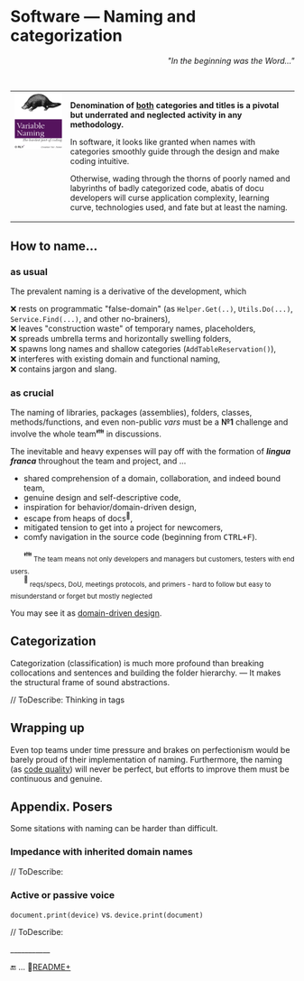 # Software &mdash; Naming and categorization

<p dir="rtl"><i>"...In the beginning was the Word"</div></i></p><br/>

<table><tr valign="top"><td><a href="https://orlybooks.com/books/variable-naming"><img alt="&nbsp;O RLY? Variable name. The hardest part of coding" src="../../../_rsc/_img/snap/media/ORly.Book-CodeNaming.jpg" /></a>
</td><td>
  <p><b>Denomination of <ins>both</ins> categories and titles is a pivotal but underrated and neglected activity in any methodology.</b></p>
  <p>In software, it looks like granted when names with categories smoothly guide through the design and make coding intuitive.</p>
 <p>Otherwise, wading through the thorns of poorly named and labyrinths of badly categorized code, abatis of docu developers will curse application complexity, learning curve, technologies used, and fate but at least the naming.
</p>
</td></tr></table>

## How to name...

### as usual

The prevalent naming is a derivative of the development, which

❌ rests on programmatic "false-domain" (as `Helper.Get(..)`, `Utils.Do(...)`, `Service.Find(...)`, and other no-brainers),\
❌ leaves "construction waste" of temporary names, placeholders,\
❌ spreads umbrella terms and horizontally swelling folders,\
❌ spawns long names and shallow categories (`AddTableReservation()`),\
❌ interferes with existing domain and functional naming,\
❌ contains jargon and slang.

### as crucial

The naming of libraries, packages (assemblies), folders, classes, methods/functions, and even non-public _vars_ must be a **№1** challenge and involve the whole team<sup>:family:</sup> in discussions. 

The inevitable and heavy expenses will pay off with the formation of ***lingua franca*** throughout the team and project, and ...
  
+ shared comprehension of a domain, collaboration, and indeed bound team,
+ genuine design and self-descriptive code,
+ inspiration for behavior/domain-driven design,
+ escape from heaps of docs<sup>📒</sup>,
+ mitigated tension to get into a project for newcomers,
+ comfy navigation in the source code (beginning from <kbd>CTRL+F</kbd>).

&nbsp;&nbsp;&nbsp;&nbsp;&nbsp;&nbsp;<sup>:family:</sup><sub> The team means not only developers and managers but customers, testers with end users.</sub>\
&nbsp;&nbsp;&nbsp;&nbsp;&nbsp;&nbsp;<sup>📒</sup><sub> reqs/specs, DoU, meetings protocols, and primers - hard to follow but easy to misunderstand or forget but mostly neglected</sub>

You may see it as [domain-driven design](../drive/README.md#Domain-drive).

## Categorization

Categorization (classification) is much more profound than breaking collocations and sentences and building the folder hierarchy. &mdash; It makes the structural frame of sound abstractions.

// ToDescribe: Thinking in tags

## Wrapping up

Even top teams under time pressure and brakes on perfectionism would be barely proud of their implementation of naming. Furthermore, the naming (as [code quality](../../QA/README+/code-quality.md)) will never be perfect, but efforts to improve them must be continuous and genuine.

## Appendix. Posers

Some sitations with naming can be harder than difficult.

### Impedance with inherited domain names

// ToDescribe:

### Active or passive voice

`document.print(device)` vs. `device.print(document)`

// ToDescribe:

\___________

🔚 ... 📂[README+](README+)
